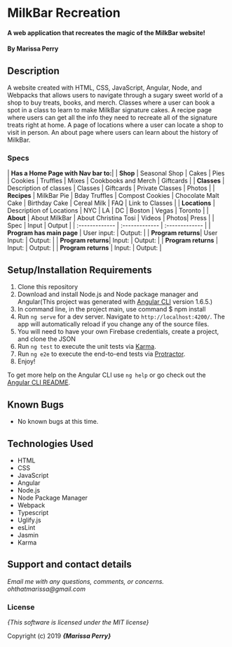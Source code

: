 # MilkBar Recreation

#### A web application that recreates the magic of the MilkBar website!

#### By **Marissa Perry**

## Description

A website created with HTML, CSS, JavaScript, Angular, Node, and Webpacks that allows users to navigate through a sugary sweet world of a shop to buy treats, books, and merch. Classes where a user can book a spot in a class to learn to make MilkBar signature cakes. A recipe page where users can get all the info they need to recreate all of the signature treats right at home. A page of locations where a user  can locate a shop to visit in person. An about page where users can learn about the history of MilkBar.


### Specs
| **Has a Home Page with Nav bar to:**| 
| **Shop** | Seasonal Shop | Cakes | Pies | Cookies | Truffles | Mixes | Cookbooks and Merch | Giftcards |
| **Classes** | Description of classes | Classes | Giftcards | Private Classes | Photos |
| **Recipes** | MilkBar Pie | Bday Truffles | Compost Cookies | Chocolate Malt Cake | Birthday Cake | Cereal Milk | FAQ | Link to Classes |
| **Locations** | Description of Locations | NYC | LA | DC | Boston | Vegas | Toronto |
| **About** | About MilkBar | About Christina Tosi | Videos | Photos| Press |
| Spec | Input | Output |
| :-------------     | :------------- | :------------- |
| **Program has main page** | User input:  | Output:  |
| **Program returns**| User Input:  | Output:  |
| **Program returns**| Input:  | Output:  |
| **Program returns** | Input:  | Output:  |
| **Program returns** | Input: | Output:  |


## Setup/Installation Requirements

1. Clone this repository
2. Download and install Node.js and Node package manager and Angular(This project was generated with [Angular CLI](https://github.com/angular/angular-cli) version 1.6.5.) 
3. In command line, in the project main, use command $ npm install
4. Run `ng serve` for a dev server. Navigate to `http://localhost:4200/`. The app will automatically reload if you change any of the source files.
5. You will need to have your own Firebase credentials, create a project, and clone the JSON 
6. Run `ng test` to execute the unit tests via [Karma](https://karma-runner.github.io).
7. Run `ng e2e` to execute the end-to-end tests via [Protractor](http://www.protractortest.org/).
8. Enjoy!

To get more help on the Angular CLI use `ng help` or go check out the [Angular CLI README](https://github.com/angular/angular-cli/blob/master/README.md).

## Known Bugs
* No known bugs at this time.

## Technologies Used
* HTML
* CSS   
* JavaScript
* Angular
* Node.js
* Node Package Manager
* Webpack
* Typescript
* Uglify.js
* esLint
* Jasmin
* Karma


## Support and contact details

_Email me with any questions, comments, or concerns. ohthatmarissa@gmail.com_

### License

*{This software is licensed under the MIT license}*

Copyright (c) 2019 **_{Marissa Perry}_**
